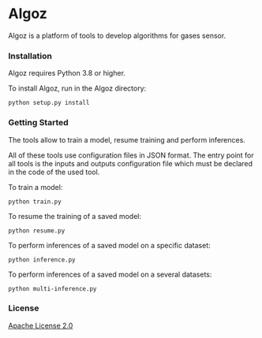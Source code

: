 # Algoz

Algoz is a platform of tools to develop algorithms for gases sensor.

### Installation

Algoz requires Python 3.8 or higher.

To install Algoz, run in the Algoz directory:

    python setup.py install

### Getting Started

The tools allow to train a model, resume training and perform inferences.

All of these tools use configuration files in JSON format. 
The entry point for all tools is the inputs and outputs 
configuration file which must be declared in the code of the used tool.

To train a model:

    python train.py

To resume the training of a saved model:

    python resume.py

To perform inferences of a saved model on a specific dataset:

    python inference.py

To perform inferences of a saved model on a several datasets:

    python multi-inference.py


### License

[Apache License 2.0](LICENSE)
